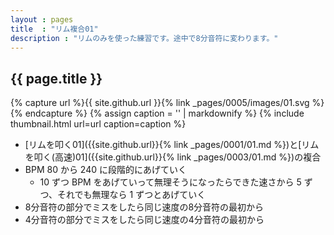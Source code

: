 ```yaml
---
layout : pages
title  : "リム複合01"
description : "リムのみを使った練習です。途中で8分音符に変わります。"
---
```


## {{ page.title }}

{% capture url %}{{ site.github.url }}{% link _pages/0005/images/01.svg %}{% endcapture %}
{% assign caption = '' | markdownify %}
{% include thumbnail.html url=url caption=caption %}

* [リムを叩く01]({{site.github.url}}{% link _pages/0001/01.md %})と[リムを叩く(高速)01]({{site.github.url}}{% link _pages/0003/01.md %})の複合
* BPM 80 から 240 に段階的にあげていく
  * 10 ずつ BPM をあげていって無理そうになったらできた速さから 5 ずつ、それでも無理なら 1 ずつとあげていく
* 8分音符の部分でミスをしたら同じ速度の8分音符の最初から
* 4分音符の部分でミスをしたら同じ速度の4分音符の最初から